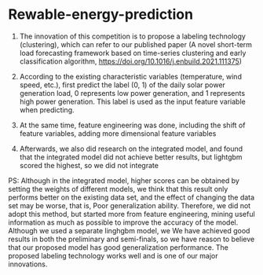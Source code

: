 # Rewable-energy-prediction
1. The innovation of this competition is to propose a labeling technology (clustering), which can refer to our published paper (A novel short-term load forecasting framework based on time-series
clustering and early classification algorithm, https://doi.org/10.1016/j.enbuild.2021.111375)

2. According to the existing characteristic variables (temperature, wind speed, etc.), first predict the label (0, 1) of the daily solar power generation load, 0 represents low power generation, and 1 represents high power generation. This label is used as the input feature variable when predicting.

3. At the same time, feature engineering was done, including the shift of feature variables, adding more dimensional feature variables

4. Afterwards, we also did research on the integrated model, and found that the integrated model did not achieve better results, but lightgbm scored the highest, so we did not integrate

PS: Although in the integrated model, higher scores can be obtained by setting the weights of different models, we think that this result only performs better on the existing data set, and the effect of changing the data set may be worse, that is,
Poor generalization ability. Therefore, we did not adopt this method, but started more from feature engineering, mining useful information as much as possible to improve the accuracy of the model. Although we used a separate linghgbm model, we
We have achieved good results in both the preliminary and semi-finals, so we have reason to believe that our proposed model has good generalization performance. The proposed labeling technology works well and is one of our major innovations.
